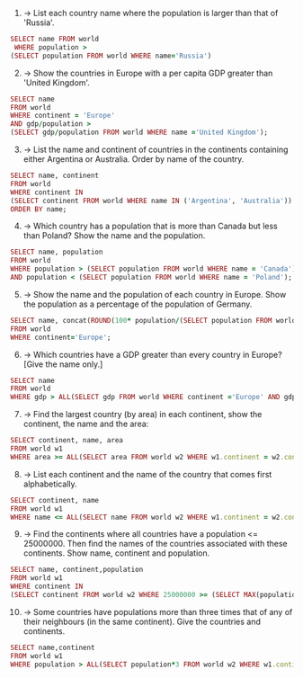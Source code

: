 1. -> List each country name where the population is larger than that of 'Russia'.
```ruby
SELECT name FROM world
 WHERE population > 
(SELECT population FROM world WHERE name='Russia')
```
2. -> Show the countries in Europe with a per capita GDP greater than 'United Kingdom'.
```ruby
SELECT name
FROM world
WHERE continent = 'Europe' 
AND gdp/population > 
(SELECT gdp/population FROM world WHERE name ='United Kingdom');
```
3. -> List the name and continent of countries in the continents containing either Argentina or Australia.
Order by name of the country.
```ruby
SELECT name, continent
FROM world
WHERE continent IN 
(SELECT continent FROM world WHERE name IN ('Argentina', 'Australia'))
ORDER BY name;
```
4. -> Which country has a population that is more than Canada but less than Poland? Show the name and the population.
```ruby
SELECT name, population
FROM world 
WHERE population > (SELECT population FROM world WHERE name = 'Canada')
AND population < (SELECT population FROM world WHERE name = 'Poland');
```
5. -> Show the name and the population of each country in Europe. 
Show the population as a percentage of the population of Germany.
```ruby
SELECT name, concat(ROUND(100* population/(SELECT population FROM world WHERE name='Germany'), 0), '%')
FROM world
WHERE continent='Europe';
```
6. -> Which countries have a GDP greater than every country in Europe? [Give the name only.]
```ruby
SELECT name 
FROM world
WHERE gdp > ALL(SELECT gdp FROM world WHERE continent ='Europe' AND gdp > 0);
```
7. -> Find the largest country (by area) in each continent, show the continent, the name and the area:
```ruby
SELECT continent, name, area
FROM world w1
WHERE area >= ALL(SELECT area FROM world w2 WHERE w1.continent = w2.continent AND w2.area >0);
```
8. -> List each continent and the name of the country that comes first alphabetically.
```ruby
SELECT continent, name
FROM world w1
WHERE name <= ALL(SELECT name FROM world w2 WHERE w1.continent = w2.continent);
```
9. -> Find the continents where all countries have a population <= 25000000. 
Then find the names of the countries associated with these continents. 
Show name, continent and population.
```ruby
SELECT name, continent,population
FROM world w1
WHERE continent IN 
(SELECT continent FROM world w2 WHERE 25000000 >= (SELECT MAX(population) FROM world w3 WHERE w2.continent = w3.continent));
```
10. -> Some countries have populations more than three times that of any of their neighbours (in the same continent).
Give the countries and continents.
```ruby
SELECT name,continent
FROM world w1
WHERE population > ALL(SELECT population*3 FROM world w2 WHERE w1.continent = w2.continent AND w1.name <>w2.name); 
```

